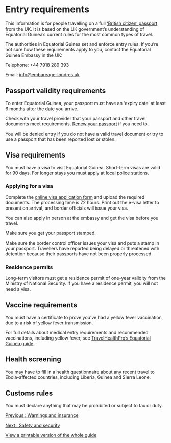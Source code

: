 # Entry requirements

This information is for people travelling on a full [‘British citizen’ passport](https://www.gov.uk/types-of-british-nationality) from the UK. It is based on the UK government’s understanding of Equatorial Guinea’s current rules for the most common types of travel.

The authorities in Equatorial Guinea set and enforce entry rules. If you’re not sure how these requirements apply to you, contact the Equatorial Guinea Embassy in the UK:

Telephone: +44 7918 289 393

Email: [info@embareage-londres.uk](mailto:info@embareage-londres.uk)

## Passport validity requirements

To enter Equatorial Guinea, your passport must have an ‘expiry date’ at least 6 months after the date you arrive.

Check with your travel provider that your passport and other travel documents meet requirements. [Renew your passport](https://www.gov.uk/renew-adult-passport/renew) if you need to.

You will be denied entry if you do not have a valid travel document or try to use a passport that has been reported lost or stolen.

## Visa requirements

You must have a visa to visit Equatorial Guinea. Short-term visas are valid for 90 days. For longer stays you must apply at local police stations.

### Applying for a visa

Complete the [online visa application form](https://equatorialguinea-evisa.com/) and upload the required documents. The processing time is 72 hours. Print out the e-visa letter to present on arrival, and border officials will issue your visa.

You can also apply in person at the embassy and get the visa before you travel.

Make sure you get your passport stamped.

Make sure the border control officer issues your visa and puts a stamp in your passport. Travellers have reported being delayed or threatened with detention because their passports have not been properly processed.

### Residence permits

Long-term visitors must get a residence permit of one-year validity from the Ministry of National Security. If you have a residence permit, you will not need a visa.

## Vaccine requirements

You must have a certificate to prove you’ve had a yellow fever vaccination, due to a risk of yellow fever transmission.

For full details about medical entry requirements and recommended vaccinations, including yellow fever, see [TravelHealthPro’s Equatorial Guinea guide](https://www.travelhealthpro.org.uk/country/73/equatorial-guinea#Vaccine_Recommendations).

## Health screening

You may have to fill in a health questionnaire about any recent travel to Ebola-affected countries, including Liberia, Guinea and Sierra Leone.

## Customs rules

You must declare anything that may be prohibited or subject to tax or duty.

[Previous
:
Warnings and insurance](/foreign-travel-advice/equatorial-guinea)

[Next
:
Safety and security](/foreign-travel-advice/equatorial-guinea/safety-and-security)

[View a printable version of the whole guide](/foreign-travel-advice/equatorial-guinea/print)